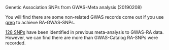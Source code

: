 Genetic Association SNPs from GWAS-Meta analysis (20190208)

You will find there are some non-related GWAS records come out if you use [grep](Grep_RA.GWAS_Catalog.md) to achieve RA-GWAS-SNPs.

[128 SNPs](../GWAS/GWAS-Meta-128-SNPs.20190208.vcf) have been identified in previous meta-analysis to GWAS-RA data. However, we can find there are more than GWAS-Catalog RA-SNPs were recorded. 

